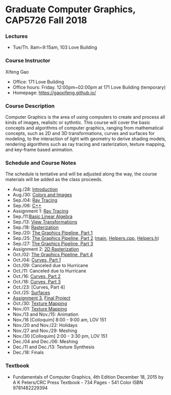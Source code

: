 # Graduate Computer Graphics, CAP5726 Fall 2018
### Lectures
- Tue/Th. 8am~9:15am, 103 Love Building
### Course Instructor
Xifeng Gao
- Office: 171 Love Building
- Office hours: Friday. 12:00pm~02:00pm at 171 Love Building (temporary)
- Homepage: https://gaoxifeng.github.io/
### Course Description
Computer Graphics is the area of using computers to create and process all kinds of images, realisitc or sythntic. This course will cover the basic concepts and algorithms of computer graphics, ranging from mathematical concepts, such as 2D and 3D transformations, curves and surfaces for modeling, to the interaction of light with geometry to derive shading models, rendering algorithms such as ray tracing and rasterization, texture mapping, and key-frame based animation.

### Schedule and Course Notes 
The schedule is tentative and will be adjusted along the way, the course materials will be added as the class proceeds.
- Aug./28: [Introduction](https://gaoxifeng.github.io/cg18Fall/01-Introduction.pdf)
- Aug./30: [Colors and Images](https://gaoxifeng.github.io/cg18Fall/02-Images.pdf)
- Sep./04: [Ray Tracing](https://gaoxifeng.github.io/cg18Fall/03-Ray-Tracing.pdf)
- Sep./06: [C++](https://gaoxifeng.github.io/cg18Fall/04-C++.pdf)
- Assignment 1: [Ray Tracing](https://gaoxifeng.github.io/cg18Fall/Assignment_1.zip)
- Sep./11:[Basic Linear Algebra](https://gaoxifeng.github.io/cg18Fall/05-Basic-Linear-Algebra.pdf)
- Sep./13: [View Transformations](https://gaoxifeng.github.io/cg18Fall/06-Viewing.pdf)
- Sep./18: [Rasterization](https://gaoxifeng.github.io/cg18Fall/07-Rasterization.pdf)
- Sep./20: [The Graphics Pipeline, Part 1](https://gaoxifeng.github.io/cg18Fall/08-The-OpenGL-Graphics-Pipeline-1.pdf)
- Sep./25: [The Graphics Pipeline, Part 2](https://gaoxifeng.github.io/cg18Fall/09-The-OpenGL-Graphics-Pipeline.pdf) ([main](https://gaoxifeng.github.io/cg18Fall/main.cpp), [Helpers.cpp](https://gaoxifeng.github.io/cg18Fall/Helpers.cpp), [Helpers.h](https://gaoxifeng.github.io/cg18Fall/Helpers.h))
- Sep./27: [The Graphics Pipeline, Part 3](https://gaoxifeng.github.io/cg18Fall/10-The-OpenGL-Graphics-Pipeline-Part-3.pdf)
- Assignment 2: [2D Rasterization](https://gaoxifeng.github.io/cg18Fall/Assignment_2.zip)
- Oct./02: [The Graphics Pipeline, Part 4](https://gaoxifeng.github.io/cg18Fall/10-The-OpenGL-Graphics-Pipeline-Part-3.pdf)
- Oct./04: [Curves, Part 1](https://gaoxifeng.github.io/cg18Fall/11-Designing-Interpolating-Curves.pdf)
- Oct./09: Canceled due to Hurricane
- Oct./11: Canceled due to Hurricane
- Oct./16: [Curves, Part 2](https://gaoxifeng.github.io/cg18Fall/12-Designing-Interpolating-Curves-Part2.pdf)
- Oct./18: [Curves, Part 3](https://gaoxifeng.github.io/cg18Fall/13-Designing-Approximating-Curves.pdf)
- Oct./23: [Curves, Part 4]
- Oct./25: [Surfaces](https://gaoxifeng.github.io/cg18Fall/14-Designing-Surfaces.pdf)
- [Assignment 3](https://gaoxifeng.github.io/cg18Fall/Assignment_3.zip), [Final Project](https://gaoxifeng.github.io/cg18Fall/Final-Project.zip)
- Oct./30: [Texture Mapping](https://gaoxifeng.github.io/cg18Fall/15-Texture-Mapping_copressed.pdf)
- Nov./01: [Texture Mapping](https://gaoxifeng.github.io/cg18Fall/15-Texture-Mapping_copressed.pdf)
- Nov./13 and Nov./15: Animation
- Nov./16 [Colloquim] 8:00 - 9:00 am, LOV 151
- Nov./20 and Nov./22: Holidays
- Nov./27 and Nov./29: Meshing
- Nov./30 [Colloquim] 2:00 - 3:30 pm, LOV 151
- Dec./04 and Dec./06: Meshing
- Dec./11 and Dec./13: Texture Synthesis
- Dec./18: Finals

### Textbook
- Fundamentals of Computer Graphics, 4th Edition December 18, 2015 by A K Peters/CRC Press Textbook - 734 Pages - 541 Color ISBN 9781482229394
